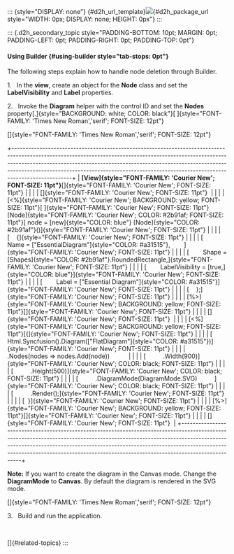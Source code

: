 ::: {style="DISPLAY: none"}
[](ms-xhelp:///?Id=d2h_url_template){#d2h_url_template}![](!package_url!){#d2h_package_url style="WIDTH: 0px; DISPLAY: none; HEIGHT: 0px"}
:::

::: {.d2h_secondary_topic style="PADDING-BOTTOM: 10pt; MARGIN: 0pt; PADDING-LEFT: 0pt; PADDING-RIGHT: 0pt; PADDING-TOP: 0pt"}
#### Using Builder {#using-builder style="tab-stops: 0pt"}

The following steps explain how to handle node deletion through Builder.

1.   In the **view**, create an object for the **Node** class and set the **LabelVisibility** and **Label** properties.

2.   Invoke the **Diagram** helper with the control ID and set the **Nodes** property[.]{style="BACKGROUND: white; COLOR: black"}[ ]{style="FONT-FAMILY: 'Times New Roman','serif'; FONT-SIZE: 12pt"}

[]{style="FONT-FAMILY: 'Times New Roman','serif'; FONT-SIZE: 12pt"} 

+---------------------------------------------------------------------------------------------------------------------------------------------------------------------------------------------------------------------------------------------------------------------------------------------------------------------------------------------+
| **[View]{style="FONT-FAMILY: 'Courier New'; FONT-SIZE: 11pt"}**[]{style="FONT-FAMILY: 'Courier New'; FONT-SIZE: 11pt"}                                                                                                                                                                                                                      |
|                                                                                                                                                                                                                                                                                                                                             |
| []{style="FONT-FAMILY: 'Courier New'; FONT-SIZE: 11pt"}                                                                                                                                                                                                                                                                                     |
|                                                                                                                                                                                                                                                                                                                                             |
| [\<%]{style="FONT-FAMILY: 'Courier New'; BACKGROUND: yellow; FONT-SIZE: 11pt"}[ ]{style="FONT-FAMILY: 'Courier New'; FONT-SIZE: 11pt"}[Node]{style="FONT-FAMILY: 'Courier New'; COLOR: #2b91af; FONT-SIZE: 11pt"}[ node = [new]{style="COLOR: blue"} [Node]{style="COLOR: #2b91af"}()]{style="FONT-FAMILY: 'Courier New'; FONT-SIZE: 11pt"} |
|                                                                                                                                                                                                                                                                                                                                             |
| [    {]{style="FONT-FAMILY: 'Courier New'; FONT-SIZE: 11pt"}                                                                                                                                                                                                                                                                                |
|                                                                                                                                                                                                                                                                                                                                             |
| [        Name = [\"EssentialDiagram\"]{style="COLOR: #a31515"},        ]{style="FONT-FAMILY: 'Courier New'; FONT-SIZE: 11pt"}                                                                                                                                                                                                               |
|                                                                                                                                                                                                                                                                                                                                             |
| [        Shape = [Shapes]{style="COLOR: #2b91af"}.RoundedRectangle,]{style="FONT-FAMILY: 'Courier New'; FONT-SIZE: 11pt"}                                                                                                                                                                                                                   |
|                                                                                                                                                                                                                                                                                                                                             |
| [        LabelVisibility = [true,]{style="COLOR: blue"}]{style="FONT-FAMILY: 'Courier New'; FONT-SIZE: 11pt"}                                                                                                                                                                                                                               |
|                                                                                                                                                                                                                                                                                                                                             |
| [        Label = [\"Essential Diagram\"]{style="COLOR: #a31515"}]{style="FONT-FAMILY: 'Courier New'; FONT-SIZE: 11pt"}                                                                                                                                                                                                                      |
|                                                                                                                                                                                                                                                                                                                                             |
| [    };]{style="FONT-FAMILY: 'Courier New'; FONT-SIZE: 11pt"}                                                                                                                                                                                                                                                                               |
|                                                                                                                                                                                                                                                                                                                                             |
| [%\>]{style="FONT-FAMILY: 'Courier New'; BACKGROUND: yellow; FONT-SIZE: 11pt"}[]{style="FONT-FAMILY: 'Courier New'; FONT-SIZE: 11pt"}                                                                                                                                                                                                       |
|                                                                                                                                                                                                                                                                                                                                             |
| []{style="FONT-FAMILY: 'Courier New'; FONT-SIZE: 11pt"}                                                                                                                                                                                                                                                                                     |
|                                                                                                                                                                                                                                                                                                                                             |
| [\<%]{style="FONT-FAMILY: 'Courier New'; BACKGROUND: yellow; FONT-SIZE: 11pt"}[{]{style="FONT-FAMILY: 'Courier New'; FONT-SIZE: 11pt"}                                                                                                                                                                                                      |
|                                                                                                                                                                                                                                                                                                                                             |
| [      Html.Syncfusion().Diagram([\"FlatDiagram\"]{style="COLOR: #a31515"})]{style="FONT-FAMILY: 'Courier New'; FONT-SIZE: 11pt"}                                                                                                                                                                                                           |
|                                                                                                                                                                                                                                                                                                                                             |
|        .Nodes(nodes => nodes.Add(node))                                                                                                                                                                                                                                                                                                     |
|                                                                                                                                                                                                                                                                                                                                             |
| [          .Width(900)]{style="FONT-FAMILY: 'Courier New'; COLOR: black; FONT-SIZE: 11pt"}                                                                                                                                                                                                                                                  |
|                                                                                                                                                                                                                                                                                                                                             |
| [          .Height(500)]{style="FONT-FAMILY: 'Courier New'; COLOR: black; FONT-SIZE: 11pt"}                                                                                                                                                                                                                                                 |
|                                                                                                                                                                                                                                                                                                                                             |
| [          .DiagramMode(DiagramMode.SVG)          ]{style="FONT-FAMILY: 'Courier New'; COLOR: black; FONT-SIZE: 11pt"}                                                                                                                                                                                                                      |
|                                                                                                                                                                                                                                                                                                                                             |
| [          .Render();]{style="FONT-FAMILY: 'Courier New'; FONT-SIZE: 11pt"}                                                                                                                                                                                                                                                                 |
|                                                                                                                                                                                                                                                                                                                                             |
| [  }]{style="FONT-FAMILY: 'Courier New'; FONT-SIZE: 11pt"}                                                                                                                                                                                                                                                                                  |
|                                                                                                                                                                                                                                                                                                                                             |
| [%\>]{style="FONT-FAMILY: 'Courier New'; BACKGROUND: yellow; FONT-SIZE: 11pt"}[]{style="FONT-FAMILY: 'Courier New'; FONT-SIZE: 11pt"}                                                                                                                                                                                                       |
|                                                                                                                                                                                                                                                                                                                                             |
| []{style="FONT-FAMILY: 'Courier New'; FONT-SIZE: 11pt"}                                                                                                                                                                                                                                                                                     |
+---------------------------------------------------------------------------------------------------------------------------------------------------------------------------------------------------------------------------------------------------------------------------------------------------------------------------------------------+

**Note:** If you want to create the diagram in the Canvas mode. Change the **DiagramMode** to **Canvas**. By default the diagram is rendered in the SVG mode.

[]{style="FONT-FAMILY: 'Times New Roman','serif'; FONT-SIZE: 12pt"} 

3.   Build and run the application.

 

[]{#related-topics}
:::
